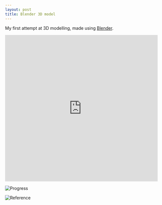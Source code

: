 ```yaml
---
layout: post
title: Blender 3D model
---
```


My first attempt at 3D modelling, made using [Blender](http://www.blender.org).

<iframe frameborder="0" height="480" width="500" src="http://skfb.ly/li2eba?autostart=0&transparent=0&autospin=1&controls=1&watermark=0"><a href="https://sketchfab.com/show/rqnFNDwRip8cyzxtvCn2N8nB3R4">View model at Sketchfab</a></iframe>

![Progress](https://lh3.googleusercontent.com/-6srDGeAWn-c/UH-WYlUdA4I/AAAAAAAAAcY/qY0Akj7Hkz4/s500/screenshot-small.png)

![Reference](https://lh5.googleusercontent.com/-Y95PwG1uEms/UH-Z77sKYTI/AAAAAAAAAeU/iq7R6TPt4u0/s500/reference.png)
